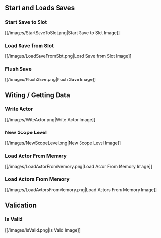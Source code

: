 ## Start and Loads Saves
### Start Save to Slot
[[/images/StartSaveToSlot.png|Start Save to Slot Image]]
### Load Save from Slot
[[/images/LoadSaveFromSlot.png|Load Save from Slot Image]]
### Flush Save
[[/images/FlushSave.png|Flush Save Image]]
## Witing / Getting Data
### Write Actor
[[/images/WiteActor.png|Write Actor Image]]
### New Scope Level
[[/images/NewScopeLevel.png|New Scope Level Image]]
### Load Actor From Memory
[[/images/LoadActorFromMemory.png|Load Actor From Memory Image]]
### Load Actors From Memory
[[/images/LoadActorsFromMemory.png|Load Actors From Memory Image]]
## Validation
### Is Valid
[[/images/IsValid.png|Is Valid Image]]
